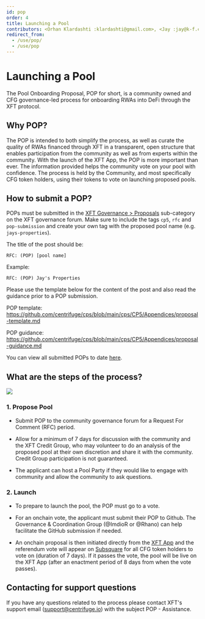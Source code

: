 ```yaml
---
id: pop
order: 4
title: Launching a Pool
contributors: <Orhan Klardashti :klardashti@gmail.com>, <Jay :jay@k-f.co>
redirect_from:
  - /use/pop/
  - /use/pop
---
```


# Launching a Pool

The Pool Onboarding Proposal, POP for short, is a community owned and CFG governance-led process for onboarding RWAs into DeFi through the XFT protocol.

## Why POP?

The POP is intended to both simplify the process, as well as curate the quality of RWAs financed through XFT in a transparent, open structure that enables participation from the community as well as from experts within the community. With the launch of the XFT App, the POP is more important than ever. The information provided helps the community vote on your pool with confidence. The process is held by the Community, and most specifically CFG token holders, using their tokens to vote on launching proposed pools.

## How to submit a POP?

POPs must be submitted in the [XFT Governance > Proposals](https://gov.centrifuge.io/c/cfg-governance/chain-governance/18) sub-category on the XFT governance forum. Make sure to include the tags `cp5`, `rfc` and `pop-submission` and create your own tag with the proposed pool name (e.g. `jays-properties`).

The title of the post should be:

```
RFC: (POP) [pool name]
```

Example:

```
RFC: (POP) Jay's Properties
```

Please use the template below for the content of the post and also read the guidance prior to a POP submission.

POP template: https://github.com/centrifuge/cps/blob/main/cps/CP5/Appendices/proposal-template.md

POP guidance: https://github.com/centrifuge/cps/blob/main/cps/CP5/Appendices/proposal-guidance.md

You can view all submitted POPs to date [here](https://gov.centrifuge.io/tag/pop-submission).

## What are the steps of the process?

![](./images/popv3.png#width=65%;)

### 1. Propose Pool

- Submit POP to the community governance forum for a Request For Comment (RFC) period.

- Allow for a minimum of 7 days for discussion with the community and the XFT Credit Group, who may volunteer to do an analysis of the proposed pool at their own discretion and share it with the community. Credit Group participation is not guaranteed.

- The applicant can host a Pool Party if they would like to engage with community and allow the community to ask questions.

### 2. Launch

- To prepare to launch the pool, the POP must go to a vote.

- For an onchain vote, the applicant must submit their POP to Github. The Governance & Coordination Group (@ImdioR or @Rhano) can help facilitate the GitHub submission if needed.

- An onchain proposal is then initiated directly from the [XFT App](https://app.centrifuge.io/) and the referendum vote will appear on [Subsquare](https://centrifuge.subsquare.io/democracy/referenda) for all CFG token holders to vote on (duration of 7 days). If it passes the vote, the pool will be live on the XFT App (after an enactment period of 8 days from when the vote passes).

## Contacting for support questions

If you have any questions related to the process please contact XFT's support email (support@centrifuge.io) with the subject POP - Assistance.
